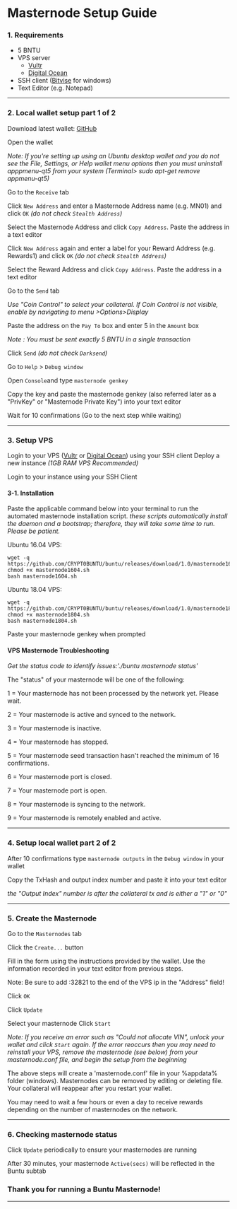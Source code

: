 # Masternode Setup Guide

### 1. Requirements
* 5 BNTU  
* VPS server
	* [Vultr](https://www.vultr.com/?ref=7684542)
	* [Digital Ocean](https://m.do.co/c/917baa6de4c8)
* SSH client ([Bitvise](https://www.bitvise.com/) for windows)
* Text Editor (e.g. Notepad)
___
### 2. Local wallet setup part 1 of 2  
Download latest wallet: [GitHub](https://github.com/CRYPT0BUNTU/buntu/releases)  

Open the wallet

 *Note: If you're setting up using an Ubuntu desktop wallet and you do not see the File, Settings, or Help wallet menu options then you must uninstall apppmenu-qt5 from your system (Terminal> sudo apt-get remove appmenu-qt5)*

Go to the `Receive` tab

Click `New Address` and enter a Masternode Address name (e.g. MN01) and click `OK` *(do not check `Stealth Address`)*  

Select the Masternode Address and click `Copy Address`. Paste the address in a text editor  

Click `New Address` again and enter a label for your Reward Address (e.g. Rewards1) and click `OK` *(do not check `Stealth Address`)*  

Select the Reward Address and click `Copy Address`. Paste the address in a text editor

Go to the `Send` tab

*Use "Coin Control" to select your collateral. If Coin Control is not visible, enable by navigating to menu >Options>Display*

Paste the address on the `Pay To` box and enter 5 in the `Amount` box  

*Note : You must be sent exactly 5 BNTU in a single transaction*  

Click `Send` *(do not check `Darksend`)*

Go to `Help` > `Debug window`  

Open `Console`and type `masternode genkey`

Copy the key and paste the masternode genkey (also referred later as a "PrivKey" or "Masternode Private Key") into your text editor  

Wait for 10 confirmations (Go to the next step while waiting)
___
### 3. Setup VPS   
Login to your VPS ([Vultr](https://www.vultr.com/?ref=7684542) or [Digital Ocean](https://m.do.co/c/917baa6de4c8)) using your SSH client
Deploy a new instance *(1GB RAM  VPS Recommended)*

Login to your instance using your SSH Client

#### 3-1. Installation  

Paste the applicable command below into your terminal to run the automated masternode installation script.
*these scripts automatically install the daemon and a bootstrap; therefore, they will take some time to run. Please be patient.*

Ubuntu 16.04 VPS:
```
wget -q https://github.com/CRYPT0BUNTU/buntu/releases/download/1.0/masternode1604.sh
chmod +x masternode1604.sh
bash masternode1604.sh
```  

Ubuntu 18.04 VPS:
```
wget -q https://github.com/CRYPT0BUNTU/buntu/releases/download/1.0/masternode1804.sh
chmod +x masternode1804.sh
bash masternode1804.sh
```  
Paste your masternode genkey when prompted

#### VPS Masternode Troubleshooting

*Get the status code to identify issues:'./buntu masternode status'* 

The "status" of your masternode will be one of the following:

1 = Your masternode has not been processed by the network yet. Please wait.

2 = Your masternode is active and synced to the network.

3 = Your masternode is inactive.

4 = Your masternode has stopped.

5 = Your masternode seed transaction hasn't reached the minimum of 16 confirmations.

6 = Your masternode port is closed.

7 = Your masternode port is open.

8 = Your masternode is syncing to the network.

9 = Your masternode is remotely enabled and active.
___
### 4. Setup local wallet part 2 of 2  

After 10 confirmations type `masternode outputs` in the `Debug window` in your wallet

Copy the TxHash and output index number and paste it into your text editor

*the "Output Index" number is after the collateral tx and is either a "1" or "0"*
___
### 5. Create the Masternode  
Go to the `Masternodes` tab

Click the `Create...` button

Fill in the form using the instructions provided by the wallet. Use the information recorded in your text editor from previous steps.

Note: Be sure to add :32821 to the end of the VPS ip in the "Address" field!

Click `OK`  

Click `Update`  

Select your masternode
Click `Start`  

*Note: If you receive an error such as "Could not allocate VIN", unlock your wallet and click `Start` again.*
*If the error reoccurs then you may need to reinstall your VPS, remove the masternode (see below) from your masternode.conf file, and begin the setup from the beginning*

The above steps will create a 'masternode.conf' file in your %appdata% folder (windows).
Masternodes can be removed by editing or deleting file. Your collateral will reappear after you restart your wallet.

You may need to wait a few hours or even a day to receive rewards depending on the number of masternodes on the network.
___
### 6. Checking masternode status  
Click `Update` periodically to ensure your masternodes are running

After 30 minutes, your masternode `Active(secs)` will be reflected in the Buntu subtab

### Thank you for running a Buntu Masternode!
___
